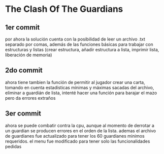 # The Clash Of The Guardians
## 1er commit
por ahora la solución cuenta con la posibilidad de leer un archivo .txt separado por comas, además de las funciones básicas para trabajar con estructuras y listas (crear estructura, añadir estructura a lista, imprimir lista, liberación de memoria)
## 2do commit
ahora tiene tambien la función de permitir al jugador crear una carta, tomando en cuenta estadísticas mínimas y máximas sacadas del archivo, eliminar a guardián de lista, intenté hacer una función para barajar el mazo pero da errores extraños
## 3er commit
ahora se puede combatir contra la cpu, aunque al momento de derrotar a un guardian se producen errores en el orden de la lista. ademas el archivo de guardianes fue actualizado para tener los 60 guardianes minimos requeridos. el menu fue modificado para tener solo las funcionalidades pedidas
